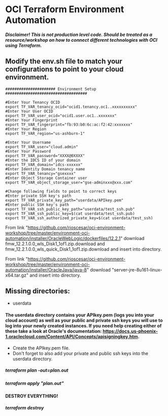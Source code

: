 # OCI Terraform Environment Automation 

#### *Disclaimer! This is not production level code. Should be treated as a resource/workshop on how to connect different technologies with OCI using Terraform.*

## Modify the env.sh file to match your configurations to point to your cloud environment. 

```
###################### Environment Setup  ####################################

#Enter Your Tenancy OCID
export TF_VAR_tenancy_ocid="ocid1.tenancy.oc1..xxxxxxxxxx"
#Enter Your User OCID
export TF_VAR_user_ocid="ocid1.user.oc1..xxxxxxx"
#Enter Your Fingerprint
export TF_VAR_fingerprint="fb:93:b0:6c:ac:f2:42:xxxxxxx"
#Enter Your Region
export TF_VAR_region="us-ashburn-1"

#Enter Your Username
export TF_VAR_user="cloud.admin"
#Enter Your Password 
export TF_VAR_password="XXXX@0XXXX"
#Enter the IDCS ID of your domain
export TF_VAR_domain="idcs-xxxxxx"
#Enter Identity Domain tenancy name
export TF_VAR_tenancy="gsexxxx"
#Enter Object Storage Container user
export TF_VAR_object_storage_user="gse-adminxxx@xxx.com"

#Change following fields to point to correct keys
#Enter private SSH key's path 
export TF_VAR_private_key_path="userdata/APIkey.pem"
#Enter public SSH key's path
export TF_VAR_ssh_public_key_path="userdata/test_ssh.pub"
export TF_VAR_ssh_public_key=$(cat userdata/test_ssh.pub)
export TF_VAR_ssh_authorized_private_key=$(cat userdata/test_ssh)
```


From link "https://github.com/rioscesar/oci-environment-workshop/tree/master/environment-oci-automation/installer/OracleWebLogic/dockerfiles/12.2.1" download fmw_12.2.1.0.0_wls_Disk1_1of1.zip.download and fmw_12.2.1.0.0_wls_quick_Disk1_1of1.zip.download and insert into directory.

From link "https://github.com/rioscesar/oci-environment-workshop/tree/master/environment-oci-automation/installer/OracleJava/java-8" download "server-jre-8u161-linux-x64.tar.gz" and insert into directory.
  
## Missing directories:
  * userdata

#### The userdata directory contains your APIkey.pem (logs you into your cloud account) as well as your public and private ssh keys you will use to log into your newly created instances. If you need help creating either of these take a look at Oracle's documentation: https://docs.us-phoenix-1.oraclecloud.com/Content/API/Concepts/apisigningkey.htm.
  * Create the APIkey.pem file. 
  * Don't forget to also add your private and public ssh keys into the userdata directory.

##### terraform plan -out=plan.out
##### terraform apply "plan.out"

#### DESTROY EVERYTHING!

##### terraform destroy 
